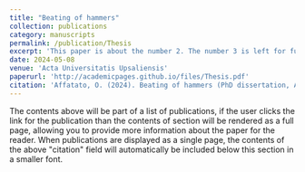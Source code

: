 ```yaml
---
title: "Beating of hammers"
collection: publications
category: manuscripts
permalink: /publication/Thesis
excerpt: 'This paper is about the number 2. The number 3 is left for future work.'
date: 2024-05-08
venue: 'Acta Universitatis Upsaliensis'
paperurl: 'http://academicpages.github.io/files/Thesis.pdf'
citation: 'Affatato, O. (2024). Beating of hammers (PhD dissertation, Acta Universitatis Upsaliensis)'
---
```


The contents above will be part of a list of publications, if the user clicks the link for the publication than the contents of section will be rendered as a full page, allowing you to provide more information about the paper for the reader. When publications are displayed as a single page, the contents of the above "citation" field will automatically be included below this section in a smaller font.